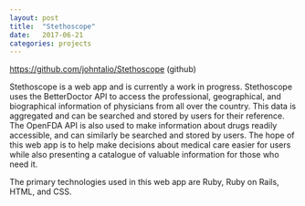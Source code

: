 ```yaml
---
layout: post
title:  "Stethoscope"
date:   2017-06-21
categories: projects
---
```

https://github.com/johntalio/Stethoscope (github)

Stethoscope is a web app and is currently a work in progress. Stethoscope uses the BetterDoctor API to access the professional, geographical, and biographical information of physicians from all over the country. This data is aggregated and can be searched and stored by users for their reference. The OpenFDA API is also used to make information about drugs readily accessible, and can similarly be searched and stored by users. The hope of this web app is to help make decisions about medical care easier for users while also presenting a catalogue of valuable information for those who need it.

The primary technologies used in this web app are Ruby, Ruby on Rails, HTML, and CSS.

